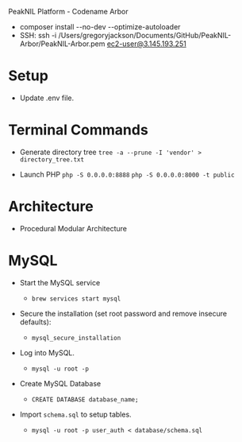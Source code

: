 PeakNIL Platform - Codename Arbor
    
  - composer install --no-dev --optimize-autoloader
  - SSH:
    ssh -i /Users/gregoryjackson/Documents/GitHub/PeakNIL-Arbor/PeakNIL-Arbor.pem ec2-user@3.145.193.251

# Setup
  - Update .env file.

# Terminal Commands
  - Generate directory tree
    `tree -a --prune -I 'vendor' > directory_tree.txt`

  - Launch PHP
    `php -S 0.0.0.0:8888`
    `php -S 0.0.0.0:8000 -t public`

# Architecture 
  - Procedural Modular Architecture

# MySQL
  - Start the MySQL service
    - `brew services start mysql`

  - Secure the installation (set root password and remove insecure defaults):
    - `mysql_secure_installation`
  
  - Log into MySQL.
    -  `mysql -u root -p`
  
  - Create MySQL Database
    - `CREATE DATABASE database_name;`
  
  - Import `schema.sql` to setup tables.
    - `mysql -u root -p user_auth < database/schema.sql`
